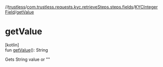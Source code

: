 //[trustless](../../../index.md)/[com.trustless.requests.kyc.retrieveSteps.steps.fields](../index.md)/[KYCIntegerField](index.md)/[getValue](get-value.md)

# getValue

[kotlin]\
fun [getValue](get-value.md)(): String

Gets String value or &quot;&quot;
